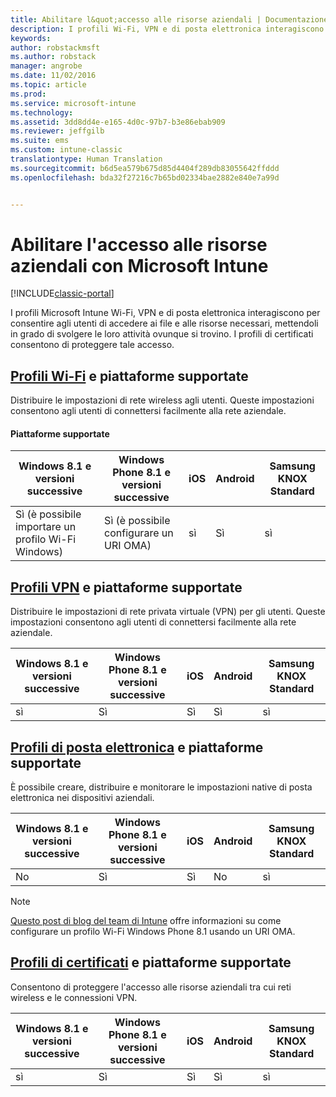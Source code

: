 ```yaml
---
title: Abilitare l&quot;accesso alle risorse aziendali | Documentazione Microsoft
description: I profili Wi-Fi, VPN e di posta elettronica interagiscono per consentire agli utenti di accedere ai file e alle risorse necessari.
keywords: 
author: robstackmsft
ms.author: robstack
manager: angrobe
ms.date: 11/02/2016
ms.topic: article
ms.prod: 
ms.service: microsoft-intune
ms.technology: 
ms.assetid: 3dd8dd4e-e165-4d0c-97b7-b3e86ebab909
ms.reviewer: jeffgilb
ms.suite: ems
ms.custom: intune-classic
translationtype: Human Translation
ms.sourcegitcommit: b6d5ea579b675d85d4404f289db83055642ffddd
ms.openlocfilehash: bda32f27216c7b65bd02334bae2882e840e7a99d


---
```


# <a name="enable-access-to-company-resources-with-microsoft-intune"></a>Abilitare l'accesso alle risorse aziendali con Microsoft Intune

[!INCLUDE[classic-portal](../includes/classic-portal.md)]

I profili Microsoft Intune Wi-Fi, VPN e di posta elettronica interagiscono per consentire agli utenti di accedere ai file e alle risorse necessari, mettendoli in grado di svolgere le loro attività ovunque si trovino. I profili di certificati consentono di proteggere tale accesso.

## <a name="wi-fi-profileswi-fi-connections-in-microsoft-intunemd-and-supported-platforms"></a>[Profili Wi-Fi](wi-fi-connections-in-microsoft-intune.md) e piattaforme supportate

Distribuire le impostazioni di rete wireless agli utenti. Queste impostazioni consentono agli utenti di connettersi facilmente alla rete aziendale.
#### <a name="supported-platforms"></a>Piattaforme supportate

|Windows 8.1 e versioni successive|Windows Phone 8.1 e versioni successive|iOS|Android|Samsung KNOX Standard|
|---------------------|---------------------------|---|-------|------------|
|Sì (è possibile importare un profilo Wi-Fi Windows)|Sì (è possibile configurare un URI OMA) |sì|Sì|sì|

## <a name="vpn-profilesvpn-connections-in-microsoft-intunemd-and-supported-platforms"></a>[Profili VPN](vpn-connections-in-microsoft-intune.md) e piattaforme supportate
Distribuire le impostazioni di rete privata virtuale (VPN) per gli utenti. Queste impostazioni consentono agli utenti di connettersi facilmente alla rete aziendale.

|Windows 8.1 e versioni successive|Windows Phone 8.1 e versioni successive|iOS|Android|Samsung KNOX Standard|
|---------------------|---------------------------|---|-------|------------|
|sì|Sì|Sì|Sì|sì|

## <a name="email-profilesconfigure-access-to-corporate-email-using-email-profiles-with-microsoft-intunemd-and-supported-platforms"></a>[Profili di posta elettronica](configure-access-to-corporate-email-using-email-profiles-with-microsoft-intune.md) e piattaforme supportate
È possibile creare, distribuire e monitorare le impostazioni native di posta elettronica nei dispositivi aziendali.

|Windows 8.1 e versioni successive|Windows Phone 8.1 e versioni successive|iOS|Android|Samsung KNOX Standard|
|---------------------|---------------------------|---|-------|------------|
|No|Sì|Sì|No|sì|
> [!NOTE]
> [Questo post di blog del team di Intune](https://blogs.technet.microsoft.com/enterprisemobility/2015/02/19/using-oma-uri-to-create-custom-wi-fi-profiles-for-windows-phone-8-1/) offre informazioni su come configurare un profilo Wi-Fi Windows Phone 8.1 usando un URI OMA.

## <a name="certificate-profilessecure-resource-access-with-certificate-profilesmd-and-supported-platforms"></a>[Profili di certificati](secure-resource-access-with-certificate-profiles.md) e piattaforme supportate
Consentono di proteggere l'accesso alle risorse aziendali tra cui reti wireless e le connessioni VPN.

|Windows 8.1 e versioni successive|Windows Phone 8.1 e versioni successive|iOS|Android|Samsung KNOX Standard|
|---------------------|---------------------------|---|-------|------------|
|sì|Sì|Sì|Sì|sì|



<!--HONumber=Dec16_HO2-->


